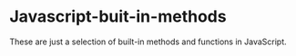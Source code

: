 # Javascript-buit-in-methods
These are just a selection of built-in methods and functions in JavaScript.
